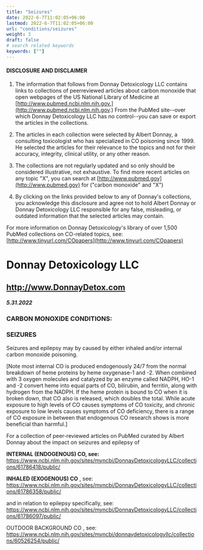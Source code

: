 ```yaml
---
title: "Seizures"
date: 2022-6-7T11:02:05+06:00
lastmod: 2022-6-7T11:02:05+06:00
url: "conditions/seizures"
weight: 3
draft: false
# search related keywords
keywords: [""]
---
```


#### DISCLOSURE AND DISCLAIMER 

1) The information that follows from Donnay Detoxicology LLC contains links to collections of peerreviewed articles about carbon monoxide that open webpages of the US National Library of Medicine at [http://www.pubmed.ncbi.nlm.nih.gov.](http://www.pubmed.ncbi.nlm.nih.gov.) From the PubMed site--over which Donnay Detoxicology LLC has no control--you can save or export the articles in the collections. 

2) The articles in each collection were selected by Albert Donnay, a consulting toxicologist who has specialized in CO poisoning since 1999. He selected the articles for their relevance to the topics and not for their accuracy, integrity, clinical utility, or any other reason. 

3) The collections are not regularly updated and so only should be considered illustrative, not exhaustive. To find more recent articles on any topic "X", you can search at [http://www.pubmed.gov](http://www.pubmed.gov) for ("carbon monoxide" and "X") 

4) By clicking on the links provided below to any of Donnay's collections, you acknowledge this disclosure and agree not to hold Albert Donnay or Donnay Detoxicology LLC responsible for any false, misleading, or outdated information that the selected articles may contain. 

For more information on Donnay Detoxicology's library of over 1,500 PubMed collections on CO-related topics, see: [http://www.tinyurl.com/COpapers](http://www.tinyurl.com/COpapers) 


# Donnay Detoxicology LLC 

## http://www.DonnayDetox.com 

##### 5.31.2022 

### CARBON MONOXIDE CONDITIONS: 

### SEIZURES 

 Seizures and epilepsy may by caused by either inhaled and/or internal carbon monoxide poisoning. 

 [Note most internal CO is produced endogenously 24/7 from the normal breakdown of heme proteins by heme oxygenase-1 and -2. When combined with 3 oxygen molecules and catalyzed by an enzyme called NADPH, HO-1 and -2 convert heme into equal parts of CO, bilirubin, and ferritin, along with hydrogen from the NADPH. If the heme protein is bound to CO when it is broken down, that CO also is released, which doubles the total. While acute exposure to high levels of CO causes symptoms of CO toxicity, and chronic exposure to low levels causes symptoms of CO deficiency, there is a range of CO exposure in between that endogenous CO research shows is more beneficial than harmful.] 

For a collection of peer-reviewed articles on PubMed curated by Albert Donnay about the impact on seizures and epilepsy of 

**INTERNAL (ENDOGENOUS) CO, see:** https://www.ncbi.nlm.nih.gov/sites/myncbi/DonnayDetoxicologyLLC/collections/61786418/public/ 

**INHALED (EXOGENOUS) CO** , see: https://www.ncbi.nlm.nih.gov/sites/myncbi/DonnayDetoxicologyLLC/collections/61786358/public/ 

and in relation to epilepsy specifically, see: https://www.ncbi.nlm.nih.gov/sites/myncbi/DonnayDetoxicologyLLC/collections/61786097/public/ 

 OUTDOOR BACKGROUND CO , see: https://www.ncbi.nlm.nih.gov/sites/myncbi/donnaydetoxicologyllc/collections/60526254/public/ 


